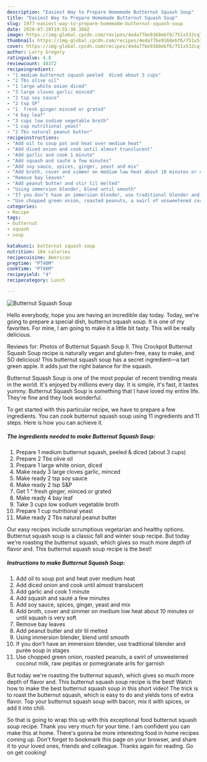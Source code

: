 ```yaml
---
description: "Easiest Way to Prepare Homemade Butternut Squash Soup"
title: "Easiest Way to Prepare Homemade Butternut Squash Soup"
slug: 1977-easiest-way-to-prepare-homemade-butternut-squash-soup
date: 2020-07-28T19:55:30.388Z
image: https://img-global.cpcdn.com/recipes/4eda77be9168ebf6/751x532cq70/butternut-squash-soup-recipe-main-photo.jpg
thumbnail: https://img-global.cpcdn.com/recipes/4eda77be9168ebf6/751x532cq70/butternut-squash-soup-recipe-main-photo.jpg
cover: https://img-global.cpcdn.com/recipes/4eda77be9168ebf6/751x532cq70/butternut-squash-soup-recipe-main-photo.jpg
author: Larry Gregory
ratingvalue: 4.8
reviewcount: 48372
recipeingredient:
- "1 medium butternut squash peeled  diced about 3 cups"
- "2 Tbs olive oil"
- "1 large white onion diced"
- "3 large cloves garlic minced"
- "2 tsp soy sauce"
- "2 tsp SP"
- "1  fresh ginger minced or grated"
- "4 bay leaf"
- "3 cups low sodium vegetable broth"
- "1 cup nutritional yeast"
- "2 Tbs natural peanut butter"
recipeinstructions:
- "Add oil to soup pot and heat over medium heat"
- "Add diced onion and cook until almost translucent"
- "Add garlic and cook 1 minute"
- "Add squash and sauté a few minutes"
- "Add soy sauce, spices, ginger, yeast and mix"
- "Add broth, cover and simmer on medium low heat about 10 minutes or until squash is very soft"
- "Remove bay leaves"
- "Add peanut butter and stir til melted"
- "Using immersion blender, blend until smooth"
- "If you don’t have an immersion blender, use traditional blender and purée soup in stages"
- "Use chopped green onion, roasted peanuts, a swirl of unsweetened coconut milk, raw pepitas or pomegranate arils for garnish"
categories:
- Recipe
tags:
- butternut
- squash
- soup

katakunci: butternut squash soup 
nutrition: 164 calories
recipecuisine: American
preptime: "PT40M"
cooktime: "PT46M"
recipeyield: "4"
recipecategory: Lunch

---
```



![Butternut Squash Soup](https://img-global.cpcdn.com/recipes/4eda77be9168ebf6/751x532cq70/butternut-squash-soup-recipe-main-photo.jpg)

Hello everybody, hope you are having an incredible day today. Today, we're going to prepare a special dish, butternut squash soup. It is one of my favorites. For mine, I am going to make it a little bit tasty. This will be really delicious.

Reviews for: Photos of Butternut Squash Soup II. This Crockpot Butternut Squash Soup recipe is naturally vegan and gluten-free, easy to make, and SO delicious! This butternut squash soup has a secret ingredient—a tart green apple. It adds just the right balance for the squash.

Butternut Squash Soup is one of the most popular of recent trending meals in the world. It's enjoyed by millions every day. It is simple, it's fast, it tastes yummy. Butternut Squash Soup is something that I have loved my entire life. They're fine and they look wonderful.


To get started with this particular recipe, we have to prepare a few ingredients. You can cook butternut squash soup using 11 ingredients and 11 steps. Here is how you can achieve it.

<!--inarticleads1-->

##### The ingredients needed to make Butternut Squash Soup:

1. Prepare 1 medium butternut squash, peeled &amp; diced (about 3 cups)
1. Prepare 2 Tbs olive oil
1. Prepare 1 large white onion, diced
1. Make ready 3 large cloves garlic, minced
1. Make ready 2 tsp soy sauce
1. Make ready 2 tsp S&amp;P
1. Get 1 ” fresh ginger, minced or grated
1. Make ready 4 bay leaf
1. Take 3 cups low sodium vegetable broth
1. Prepare 1 cup nutritional yeast
1. Make ready 2 Tbs natural peanut butter


Our easy recipes include scrumptious vegetarian and healthy options. Butternut squash soup is a classic fall and winter soup recipe. But today we&#39;re roasting the butternut squash, which gives so much more depth of flavor and. This butternut squash soup recipe is the best! 

<!--inarticleads2-->

##### Instructions to make Butternut Squash Soup:

1. Add oil to soup pot and heat over medium heat
1. Add diced onion and cook until almost translucent
1. Add garlic and cook 1 minute
1. Add squash and sauté a few minutes
1. Add soy sauce, spices, ginger, yeast and mix
1. Add broth, cover and simmer on medium low heat about 10 minutes or until squash is very soft
1. Remove bay leaves
1. Add peanut butter and stir til melted
1. Using immersion blender, blend until smooth
1. If you don’t have an immersion blender, use traditional blender and purée soup in stages
1. Use chopped green onion, roasted peanuts, a swirl of unsweetened coconut milk, raw pepitas or pomegranate arils for garnish


But today we&#39;re roasting the butternut squash, which gives so much more depth of flavor and. This butternut squash soup recipe is the best! Watch how to make the best butternut squash soup in this short video! The trick is to roast the butternut squash, which is easy to do and yields tons of extra flavor. Top your butternut squash soup with bacon, mix it with spices, or add it into chili. 

So that is going to wrap this up with this exceptional food butternut squash soup recipe. Thank you very much for your time. I am confident you can make this at home. There's gonna be more interesting food in home recipes coming up. Don't forget to bookmark this page on your browser, and share it to your loved ones, friends and colleague. Thanks again for reading. Go on get cooking!
